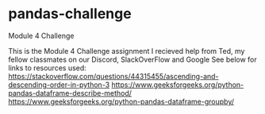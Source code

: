 # pandas-challenge
Module 4 Challenge

This is the Module 4 Challenge assignment
I recieved help from Ted, my fellow classmates on our Discord, SlackOverFlow and Google
See below for links to resources used:
 https://stackoverflow.com/questions/44315455/ascending-and-descending-order-in-python-3
 https://www.geeksforgeeks.org/python-pandas-dataframe-describe-method/
https://www.geeksforgeeks.org/python-pandas-dataframe-groupby/
